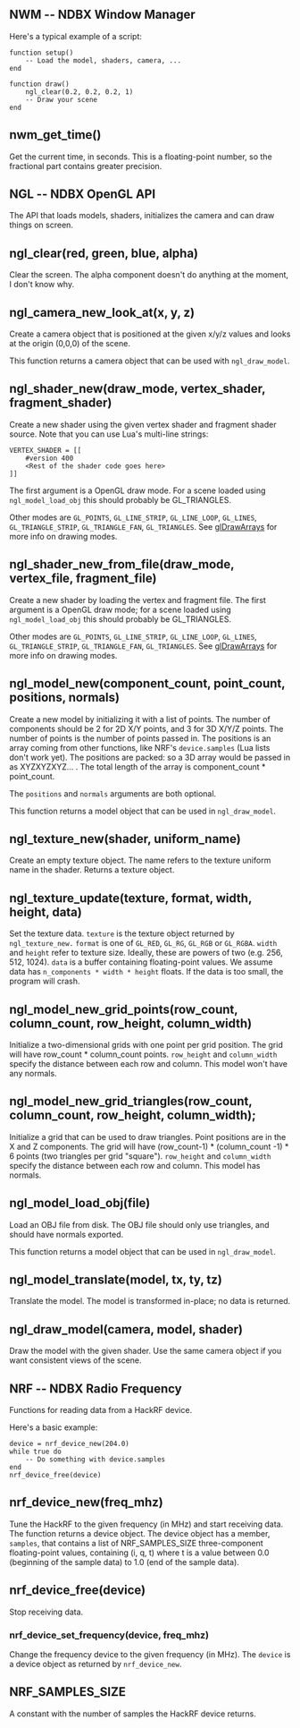 ## NWM -- NDBX Window Manager

Here's a typical example of a script:

    function setup()
        -- Load the model, shaders, camera, ...
    end

    function draw()
        ngl_clear(0.2, 0.2, 0.2, 1)
        -- Draw your scene
    end

## nwm_get_time()
Get the current time, in seconds. This is a floating-point number, so the
fractional part contains greater precision.

## NGL -- NDBX OpenGL API
The API that loads models, shaders, initializes the camera and can draw things on screen.

## ngl_clear(red, green, blue, alpha)
Clear the screen. The alpha component doesn't do anything at the moment, I don't know why.

## ngl_camera_new_look_at(x, y, z)
Create a camera object that is positioned at the given x/y/z values and looks at
the origin (0,0,0) of the scene.

This function returns a camera object that can be used with `ngl_draw_model`.

## ngl_shader_new(draw_mode, vertex_shader, fragment_shader)
Create a new shader using the given vertex shader and fragment shader source.
Note that you can use Lua's multi-line strings:

    VERTEX_SHADER = [[
        #version 400
        <Rest of the shader code goes here>
    ]]

The first argument is a OpenGL draw mode. For a scene loaded using `ngl_model_load_obj`
this should probably be GL_TRIANGLES.

Other modes are `GL_POINTS`, `GL_LINE_STRIP`, `GL_LINE_LOOP`, `GL_LINES`, `GL_TRIANGLE_STRIP`, `GL_TRIANGLE_FAN`, `GL_TRIANGLES`. See [glDrawArrays](https://www.opengl.org/sdk/docs/man3/xhtml/glDrawArrays.xml) for more info on drawing modes.

## ngl_shader_new_from_file(draw_mode, vertex_file, fragment_file)
Create a new shader by loading the vertex and fragment file. The first argument is a OpenGL draw mode;
for a scene loaded using `ngl_model_load_obj` this should probably be GL_TRIANGLES.

Other modes are `GL_POINTS`, `GL_LINE_STRIP`, `GL_LINE_LOOP`, `GL_LINES`, `GL_TRIANGLE_STRIP`, `GL_TRIANGLE_FAN`, `GL_TRIANGLES`. See [glDrawArrays](https://www.opengl.org/sdk/docs/man3/xhtml/glDrawArrays.xml) for more info on drawing modes.

## ngl_model_new(component_count, point_count, positions, normals)
Create a new model by initializing it with a list of points. The number of components should be 2 for 2D X/Y points, and 3 for 3D X/Y/Z points. The number of points is the number of points passed in. The positions is an array coming from other functions, like NRF's `device.samples` (Lua lists don't work yet). The positions are packed: so a 3D array would be passed in as XYZXYZXYZ... . The total length of the array is component_count * point_count.

The `positions` and `normals` arguments are both optional.

This function returns a model object that can be used in `ngl_draw_model`.

## ngl_texture_new(shader, uniform_name)
Create an empty texture object. The name refers to the texture uniform name in the shader. Returns a texture object.

## ngl_texture_update(texture, format, width, height, data)
Set the texture data. `texture` is the texture object returned by `ngl_texture_new.` `format` is one of `GL_RED`, `GL_RG`, `GL_RGB` or `GL_RGBA`. `width` and `height` refer to texture size. Ideally, these are powers of two (e.g. 256, 512, 1024). `data` is a buffer containing floating-point values. We assume data has `n_components * width * height` floats. If the data is too small, the program will crash.

## ngl_model_new_grid_points(row_count, column_count, row_height, column_width)
Initialize a two-dimensional grids with one point per grid position. The grid will have row_count * column_count points.
`row_height` and `column_width` specify the distance between each row and column. This model won't have any normals.

## ngl_model_new_grid_triangles(row_count, column_count, row_height, column_width);
Initialize a grid that can be used to draw triangles. Point positions are in the X and Z components. The grid will have (row_count-1) * (column_count -1) * 6 points (two triangles per grid "square"). `row_height` and `column_width` specify the distance between each row and column. This model has normals.

## ngl_model_load_obj(file)
Load an OBJ file from disk. The OBJ file should only use triangles, and should have normals exported.

This function returns a model object that can be used in `ngl_draw_model`.

## ngl_model_translate(model, tx, ty, tz)
Translate the model. The model is transformed in-place; no data is returned.

## ngl_draw_model(camera, model, shader)
Draw the model with the given shader. Use the same camera object if you want consistent views of the scene.

## NRF -- NDBX Radio Frequency
Functions for reading data from a HackRF device.

Here's a basic example:

    device = nrf_device_new(204.0)
    while true do
        -- Do something with device.samples
    end
    nrf_device_free(device)

## nrf_device_new(freq_mhz)
Tune the HackRF to the given frequency (in MHz) and start receiving data. The function returns a device object. The device object has a member, `samples`, that contains a list of NRF_SAMPLES_SIZE three-component floating-point values, containing (i, q, t) where t is a value between 0.0 (beginning of the sample data) to 1.0 (end of the sample data).

## nrf_device_free(device)
Stop receiving data.

### nrf_device_set_frequency(device, freq_mhz)
Change the frequency device to the given frequency (in MHz). The `device` is a device object as returned by `nrf_device_new`.

## NRF_SAMPLES_SIZE
A constant with the number of samples the HackRF device returns.
